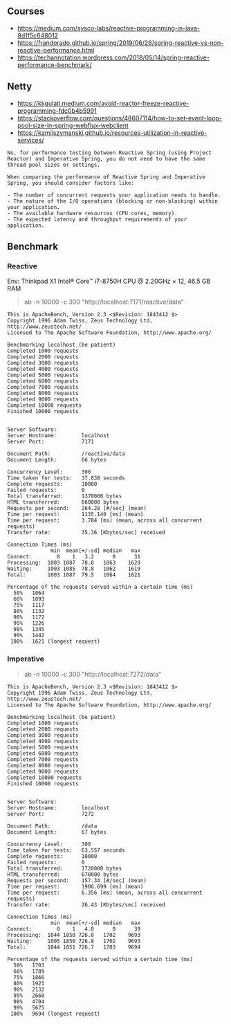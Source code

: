 ## Courses
- https://medium.com/sysco-labs/reactive-programming-in-java-8d1f5c648012
- https://frandorado.github.io/spring/2019/06/26/spring-reactive-vs-non-reactive-performance.html
- https://techannotation.wordpress.com/2018/05/14/spring-reactive-performance-benchmark/


## Netty
- https://kkgulati.medium.com/avoid-reactor-freeze-reactive-programming-fdc0b4b5991
- https://stackoverflow.com/questions/48607114/how-to-set-event-loop-pool-size-in-spring-webflux-webclient
- https://kamilszymanski.github.io/resources-utilization-in-reactive-services/

```
No, for performance testing between Reactive Spring (using Project Reactor) and Imperative Spring, you do not need to have the same thread pool sizes or settings.

When comparing the performance of Reactive Spring and Imperative Spring, you should consider factors like:

- The number of concurrent requests your application needs to handle.
- The nature of the I/O operations (blocking or non-blocking) within your application.
- The available hardware resources (CPU cores, memory).
- The expected latency and throughput requirements of your application.
```
## Benchmark

### Reactive
Env: Thinkpad X1 Intel® Core™ i7-8750H CPU @ 2.20GHz × 12, 46.5 GB RAM 

> ab -n 10000 -c 300 "http://localhost:7171/reactive/data"

```
This is ApacheBench, Version 2.3 <$Revision: 1843412 $>
Copyright 1996 Adam Twiss, Zeus Technology Ltd, http://www.zeustech.net/
Licensed to The Apache Software Foundation, http://www.apache.org/

Benchmarking localhost (be patient)
Completed 1000 requests
Completed 2000 requests
Completed 3000 requests
Completed 4000 requests
Completed 5000 requests
Completed 6000 requests
Completed 7000 requests
Completed 8000 requests
Completed 9000 requests
Completed 10000 requests
Finished 10000 requests


Server Software:        
Server Hostname:        localhost
Server Port:            7171

Document Path:          /reactive/data
Document Length:        66 bytes

Concurrency Level:      300
Time taken for tests:   37.838 seconds
Complete requests:      10000
Failed requests:        0
Total transferred:      1370000 bytes
HTML transferred:       660000 bytes
Requests per second:    264.28 [#/sec] (mean)
Time per request:       1135.140 [ms] (mean)
Time per request:       3.784 [ms] (mean, across all concurrent requests)
Transfer rate:          35.36 [Kbytes/sec] received

Connection Times (ms)
              min  mean[+/-sd] median   max
Connect:        0    1   3.2      0      31
Processing:  1003 1087  78.8   1063    1620
Waiting:     1003 1085  78.8   1062    1619
Total:       1003 1087  79.5   1064    1621

Percentage of the requests served within a certain time (ms)
  50%   1064
  66%   1093
  75%   1117
  80%   1132
  90%   1172
  95%   1226
  98%   1345
  99%   1442
 100%   1621 (longest request)
```

### Imperative
> ab -n 10000 -c 300 "http://localhost:7272/data"

```
This is ApacheBench, Version 2.3 <$Revision: 1843412 $>
Copyright 1996 Adam Twiss, Zeus Technology Ltd, http://www.zeustech.net/
Licensed to The Apache Software Foundation, http://www.apache.org/

Benchmarking localhost (be patient)
Completed 1000 requests
Completed 2000 requests
Completed 3000 requests
Completed 4000 requests
Completed 5000 requests
Completed 6000 requests
Completed 7000 requests
Completed 8000 requests
Completed 9000 requests
Completed 10000 requests
Finished 10000 requests


Server Software:        
Server Hostname:        localhost
Server Port:            7272

Document Path:          /data
Document Length:        67 bytes

Concurrency Level:      300
Time taken for tests:   63.557 seconds
Complete requests:      10000
Failed requests:        0
Total transferred:      1720000 bytes
HTML transferred:       670000 bytes
Requests per second:    157.34 [#/sec] (mean)
Time per request:       1906.699 [ms] (mean)
Time per request:       6.356 [ms] (mean, across all concurrent requests)
Transfer rate:          26.43 [Kbytes/sec] received

Connection Times (ms)
              min  mean[+/-sd] median   max
Connect:        0    1   4.0      0      39
Processing:  1044 1850 726.8   1702    9693
Waiting:     1005 1850 726.8   1702    9693
Total:       1044 1851 726.7   1703    9694

Percentage of the requests served within a certain time (ms)
  50%   1703
  66%   1789
  75%   1866
  80%   1921
  90%   2132
  95%   2660
  98%   4704
  99%   5675
 100%   9694 (longest request)
```